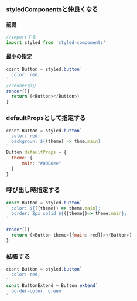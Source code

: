 ### styledComponentsと仲良くなる


#### 前提

```js
//importする
import styled from 'styled-components'
```


#### 最小の指定

```js
cosnt Button = styled.button`
  color: red;
`
//render部分
render(){
  return (<Button></Button>)
}
```

### defaultPropsとして指定する

```js
cosnt Button = styled.button`
  color: red;
  backgroun: ${(theme) => thme.main}
`
Button.defaultProps = {
  theme: {
      main: "#0088ee"
  }
}
```

### 呼び出し時指定する

```js
const Button = styled.button`
  color: ${({theme}) => theme.main};
  border: 2px solid ${({theme})=> theme.main};
`

render(){
  return (<Button theme={{main: red}}></Button>)
}

```

### 拡張する

```js
cosnt Button = styled.button`
  color: red;
`
const ButtonExtend = Button.extend`
  border-color: green
`
```

